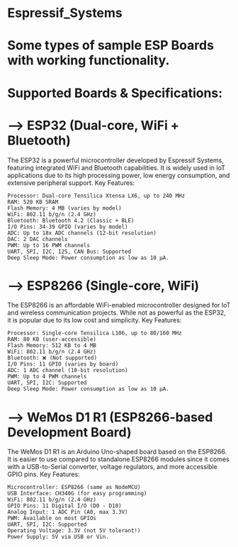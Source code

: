 # Espressif_Systems
# Some types of sample ESP Boards with working functionality.
# Supported Boards & Specifications:

# --> ESP32 (Dual-core, WiFi + Bluetooth)

The ESP32 is a powerful microcontroller developed by Espressif Systems, featuring integrated WiFi and Bluetooth capabilities. 
It is widely used in IoT applications due to its high processing power, low energy consumption, and extensive peripheral support.
Key Features:

    Processor: Dual-core Tensilica Xtensa LX6, up to 240 MHz
    RAM: 520 KB SRAM
    Flash Memory: 4 MB (varies by model)
    WiFi: 802.11 b/g/n (2.4 GHz)
    Bluetooth: Bluetooth 4.2 (Classic + BLE)
    I/O Pins: 34-39 GPIO (varies by model)
    ADC: Up to 18x ADC channels (12-bit resolution)
    DAC: 2 DAC channels
    PWM: Up to 16 PWM channels
    UART, SPI, I2C, I2S, CAN Bus: Supported
    Deep Sleep Mode: Power consumption as low as 10 µA.
    
# --> ESP8266 (Single-core, WiFi)

The ESP8266 is an affordable WiFi-enabled microcontroller designed for IoT and wireless communication projects. 
While not as powerful as the ESP32, it is popular due to its low cost and simplicity.
Key Features:

    Processor: Single-core Tensilica L106, up to 80/160 MHz
    RAM: 80 KB (user-accessible)
    Flash Memory: 512 KB to 4 MB
    WiFi: 802.11 b/g/n (2.4 GHz)
    Bluetooth: ❌ (Not supported)
    I/O Pins: 11 GPIO (varies by board)
    ADC: 1 ADC channel (10-bit resolution)
    PWM: Up to 4 PWM channels
    UART, SPI, I2C: Supported
    Deep Sleep Mode: Power consumption as low as 10 µA.

# --> WeMos D1 R1 (ESP8266-based Development Board)

The WeMos D1 R1 is an Arduino Uno-shaped board based on the ESP8266. It is easier to use compared to standalone ESP8266 modules since it comes with a USB-to-Serial converter, voltage regulators, and more accessible GPIO pins.
Key Features:

    Microcontroller: ESP8266 (same as NodeMCU)
    USB Interface: CH340G (for easy programming)
    WiFi: 802.11 b/g/n (2.4 GHz)
    GPIO Pins: 11 Digital I/O (D0 - D10)
    Analog Input: 1 ADC Pin (A0, max 3.3V)
    PWM: Available on most GPIOs
    UART, SPI, I2C: Supported
    Operating Voltage: 3.3V (not 5V tolerant!)
    Power Supply: 5V via USB or Vin.
